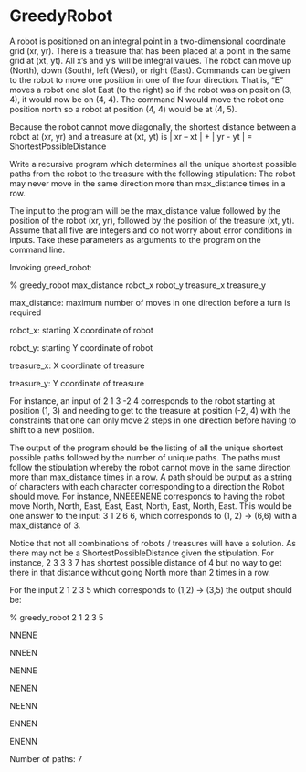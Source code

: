 # GreedyRobot
A robot is positioned on an integral point in a two-dimensional coordinate grid (xr, yr). There is
a treasure that has been placed at a point in the same grid at (xt, yt). All x’s and y’s will be
integral values. The robot can move up (North), down (South), left (West), or right (East).
Commands can be given to the robot to move one position in one of the four direction. That is,
“E” moves a robot one slot East (to the right) so if the robot was on position (3, 4), it would now
be on (4, 4). The command N would move the robot one position north so a robot at position
(4, 4) would be at (4, 5).


Because the robot cannot move diagonally, the shortest distance between a robot at (xr, yr) and
a treasure at (xt, yt) is
| xr – xt | + | yr - yt | = ShortestPossibleDistance


Write a recursive program which determines all the unique shortest possible paths from the
robot to the treasure with the following stipulation: The robot may never move in the same
direction more than max_distance times in a row.


The input to the program will be the max_distance value followed by the position of the robot
(xr, yr), followed by the position of the treasure (xt, yt). Assume that all five are integers and do
not worry about error conditions in inputs. Take these parameters as arguments to the
program on the command line.


Invoking greed_robot:

% greedy_robot max_distance robot_x robot_y treasure_x treasure_y

max_distance: maximum number of moves in one direction before a turn is required

robot_x: starting X coordinate of robot

robot_y: starting Y coordinate of robot

treasure_x: X coordinate of treasure

treasure_y: Y coordinate of treasure


For instance, an input of 2 1 3 -2 4 corresponds to the robot starting at position (1, 3) and
needing to get to the treasure at position (-2, 4) with the constraints that one can only move 2
steps in one direction before having to shift to a new position.


The output of the program should be the listing of all the unique shortest possible paths
followed by the number of unique paths. The paths must follow the stipulation whereby the
robot cannot move in the same direction more than max_distance times in a row. A path
should be output as a string of characters with each character corresponding to a direction the
Robot should move. For instance, NNEEENENE corresponds to having the robot move North,
North, East, East, East, North, East, North, East. This would be one answer to the input: 3 1 2 6
6, which corresponds to (1, 2) -> (6,6) with a max_distance of 3.


Notice that not all combinations of robots / treasures will have a solution. As there may not be
a ShortestPossibleDistance given the stipulation. For instance, 2 3 3 3 7 has shortest possible
distance of 4 but no way to get there in that distance without going North more than 2 times in
a row.


For the input 2 1 2 3 5 which corresponds to (1,2) -> (3,5) the output should be:

% greedy_robot 2 1 2 3 5

NNENE

NNEEN

NENNE

NENEN

NEENN

ENNEN

ENENN

Number of paths: 7
